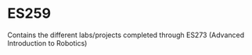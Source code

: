 # ES259
Contains the different labs/projects completed through ES273 (Advanced Introduction to Robotics)
